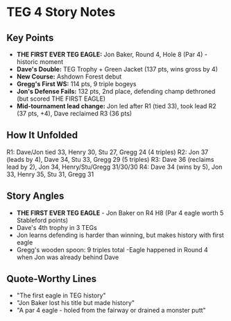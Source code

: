 # TEG 4 Story Notes

## Key Points
- **THE FIRST EVER TEG EAGLE:** Jon Baker, Round 4, Hole 8 (Par 4) - historic moment
- **Dave's Double:** TEG Trophy + Green Jacket (137 pts, wins gross by 4)
- **New Course:** Ashdown Forest debut
- **Gregg's First WS:** 114 pts, 9 triple bogeys
- **Jon's Defense Fails:** 132 pts, 2nd place, defending champ dethroned (but scored THE FIRST EAGLE)
- **Mid-tournament lead change:** Jon led after R1 (tied 33), took lead R2 (37 pts, +4), Dave reclaimed R3 (36 pts)

## How It Unfolded
R1: Dave/Jon tied 33, Henry 30, Stu 27, Gregg 24 (4 triples)
R2: Jon 37 (leads by 4), Dave 34, Stu 33, Gregg 29 (5 triples) 
R3: Dave 36 (reclaims lead by 2), Jon 34, Henry/Stu/Gregg 31/30/30
R4: Dave 34 (wins by 5), Jon 33, Henry 35, Stu 31, Gregg 31

## Story Angles
- **THE FIRST EVER TEG EAGLE** - Jon Baker on R4 H8 (Par 4 eagle worth 5 Stableford points)
- Dave's 4th trophy in 3 TEGs
- Jon learns defending is harder than winning, but makes history with first eagle
- Gregg's wooden spoon: 9 triples total
-Eagle happened in Round 4 when Jon was already behind Dave

## Quote-Worthy Lines
- "The first eagle in TEG history"
- "Jon Baker lost his title but made history"
- "A par 4 eagle - holed from the fairway or drained a monster putt"
